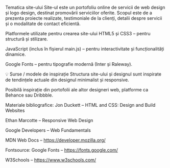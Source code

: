    Tematica site-ului
Site-ul este un portofoliu online de servicii de web design și logo design, destinat promovării serviciilor oferite. Scopul este de a prezenta proiecte realizate, testimoniale de la clienți, detalii despre servicii și o modalitate de contact eficientă.

   Platformele utilizate pentru crearea site-ului
HTML5 și CSS3 – pentru structură și stilizare.

JavaScript (inclus în fișierul main.js) – pentru interactivitate și funcționalități dinamice.

Google Fonts – pentru tipografie modernă (Inter și Raleway).


💡 Surse / modele de inspirație
Structura site-ului și designul sunt inspirate de tendințele actuale din designul minimalist și responsive.

Posibilă inspirație din portofolii ale altor designeri web, platforme ca Behance sau Dribbble.


   Materiale bibliografice:
Jon Duckett – HTML and CSS: Design and Build Websites

Ethan Marcotte – Responsive Web Design

Google Developers – Web Fundamentals

MDN Web Docs – https://developer.mozilla.org/

Fontsource: Google Fonts – https://fonts.google.com/

W3Schools – https://www.w3schools.com/